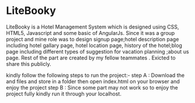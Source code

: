 # LiteBooky
LiteBooky is a Hotel Management System which is designed using CSS, HTML5, Javascript and some basic of AngularJs. Since it was a group project and mine role was to design signup page;hotel description page including hotel gallary page, hotel location page, history of the hotel;blog page including different types of suggestion for vacation planning ;about us page. Rest of the part are created by my fellow teammates . 
Exicted to share this publicly. 

kindly follow the following steps to run the project:-
step A : Download the and files and store in a folder then open index.html on your browser and enjoy the project
step B : Since some part may not work so to enjoy the project fully kindly run it through your localhost.
